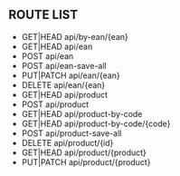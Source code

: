 ## ROUTE LIST
- GET|HEAD        api/by-ean/{ean}
- GET|HEAD        api/ean  
- POST            api/ean
- POST            api/ean-save-all
- PUT|PATCH       api/ean/{ean}
- DELETE          api/ean/{ean} 
- GET|HEAD        api/product 
- POST            api/product
- GET|HEAD        api/product-by-code
- GET|HEAD        api/product-by-code/{code}
- POST            api/product-save-all
- DELETE          api/product/{id} 
- GET|HEAD        api/product/{product}
- PUT|PATCH       api/product/{product} 
